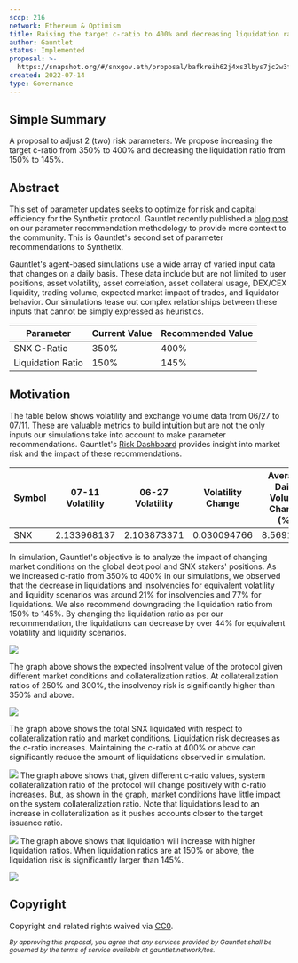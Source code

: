 ```yaml
---
sccp: 216
network: Ethereum & Optimism
title: Raising the target c-ratio to 400% and decreasing liquidation ratio to 145%
author: Gauntlet
status: Implemented
proposal: >-
  https://snapshot.org/#/snxgov.eth/proposal/bafkreih62j4xs3lbys7jc2w3fuh5t66jjffzxijh56j4ntmefvhr5jt4bu
created: 2022-07-14
type: Governance
---
```


## Simple Summary

A proposal to adjust 2 (two) risk parameters. We propose increasing the target c-ratio from 350% to 400% and decreasing the liquidation ratio from 150% to 145%.

## Abstract



This set of parameter updates seeks to optimize for risk and capital efficiency for the Synthetix protocol. Gauntlet recently published a [blog post](https://medium.com/gauntlet-networks/gauntlets-parameter-recommendation-methodology-8591478a0c1c) on our parameter recommendation methodology to provide more context to the community. This is Gauntlet's second set of parameter recommendations to Synthetix.

Gauntlet's agent-based simulations use a wide array of varied input data that changes on a daily basis. These data include but are not limited to user positions, asset volatility, asset correlation, asset collateral usage, DEX/CEX liquidity, trading volume, expected market impact of trades, and liquidator behavior. Our simulations tease out complex relationships between these inputs that cannot be simply expressed as heuristics.

| Parameter | Current Value | Recommended Value |
| -------- | -------- | -------- |
| SNX C-Ratio     | 350%     | 400%     |
| Liquidation Ratio | 150% | 145% |

## Motivation


The table below shows volatility and exchange volume data from 06/27 to 07/11. These are valuable metrics to build intuition but are not the only inputs our simulations take into account to make parameter recommendations. Gauntlet's [Risk Dashboard](https://gov.gauntlet.network/synthetix) provides insight into market risk and the impact of these recommendations. 

|Symbol| 07-11 Volatility| 06-27 Volatility| Volatility Change| Average Daily Volume Change (%)  |
| ------ | ---------------- | --------------- | ----------------- | ----------- |
| SNX   |    2.133968137  |  2.103873371  | 	0.030094766   |  8.5691933    |

In simulation, Gauntlet's objective is to analyze the impact of changing market conditions on the global debt pool and SNX stakers' positions. As we increased c-ratio from 350% to 400% in our simulations, we observed that the decrease in liquidations and insolvencies for equivalent volatility and liquidity scenarios was around 21% for insolvencies and 77% for liquidations. We also recommend downgrading the liquidation ratio from 150% to 145%. By changing the liquidation ratio as per our recommendation, the liquidations can decrease by over 44% for equivalent volatility and liquidity scenarios.

![](https://i.imgur.com/AgsFtCf.png)


The graph above shows the expected insolvent value of the protocol given different market conditions and collateralization ratios. At collateralization ratios of 250% and 300%, the insolvency risk is significantly higher than 350% and above.



![](https://i.imgur.com/dXB0Y2Q.png)


The graph above shows the total SNX liquidated with respect to collateralization ratio and market conditions. Liquidation risk decreases as the c-ratio increases. Maintaining the c-ratio at 400% or above can significantly reduce the amount of liquidations observed in simulation.  

![](https://i.imgur.com/EDDcxec.png)
The graph above shows that, given different c-ratio values, system collateralization ratio of the protocol will change positively with c-ratio increases. But, as shown in the graph, market conditions have little impact on the system collateralization ratio. Note that liquidations lead to an increase in collateralization as it pushes accounts closer to the target issuance ratio.   


![](https://i.imgur.com/u5pBsPu.png)
The graph above shows that liquidation will increase with higher liquidation ratios. When liquidation ratios are at 150% or above, the liquidation risk is significantly larger than 145%.



![](https://i.imgur.com/7pjFP4d.jpg)



## Copyright



Copyright and related rights waived via [CC0](https://creativecommons.org/publicdomain/zero/1.0/).

*<sup>By approving this proposal, you agree that any services provided by Gauntlet shall be governed by the terms of service available at gauntlet.network/tos.<sup>*


